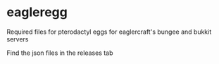 # eagleregg
Required files for pterodactyl eggs for eaglercraft's bungee and bukkit servers

Find the json files in the releases tab
